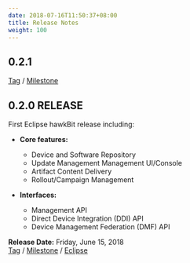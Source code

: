 ```yaml
---
date: 2018-07-16T11:50:37+08:00
title: Release Notes
weight: 100
---
```


## 0.2.1

[Tag](https://github.com/eclipse/hawkbit/releases/tag/0.2.1) / [Milestone](https://github.com/eclipse/hawkbit/milestone/9?closed=1)


## 0.2.0 RELEASE

First Eclipse hawkBit release including:

* **Core features:**
  * Device and Software Repository 
  * Update Management Management UI/Console
  * Artifact Content Delivery
  * Rollout/Campaign Management

* **Interfaces:**
  * Management API
  * Direct Device Integration (DDI) API
  * Device Management Federation (DMF) API

**Release Date:** Friday, June 15, 2018 <br />
[Tag](https://github.com/eclipse/hawkbit/releases/tag/0.2.0) / 
[Milestone](https://github.com/eclipse/hawkbit/milestone/1?closed=1) /
[Eclipse](https://projects.eclipse.org/projects/iot.hawkbit/releases/0.2.0)
 